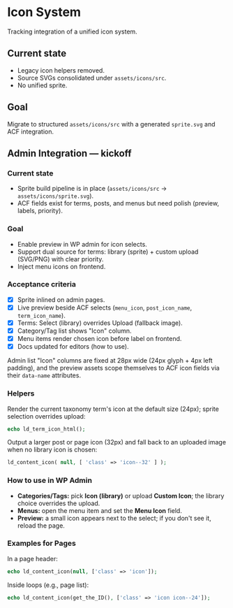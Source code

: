 # Icon System

Tracking integration of a unified icon system.

## Current state
- Legacy icon helpers removed.
- Source SVGs consolidated under `assets/icons/src`.
- No unified sprite.

## Goal
Migrate to structured `assets/icons/src` with a generated `sprite.svg` and ACF integration.

## Admin Integration — kickoff

### Current state
- Sprite build pipeline is in place (`assets/icons/src` → `assets/icons/sprite.svg`).
- ACF fields exist for terms, posts, and menus but need polish (preview, labels, priority).

### Goal
- Enable preview in WP admin for icon selects.
- Support dual source for terms: library (sprite) + custom upload (SVG/PNG) with clear priority.
- Inject menu icons on frontend.

### Acceptance criteria
- [x] Sprite inlined on admin pages.
- [x] Live preview beside ACF selects (`menu_icon`, `post_icon_name`, `term_icon_name`).
- [x] Terms: Select (library) overrides Upload (fallback image).
- [x] Category/Tag list shows "Icon" column.
- [x] Menu items render chosen icon before label on frontend.
- [x] Docs updated for editors (how to use).

Admin list "Icon" columns are fixed at 28px wide (24px glyph + 4px left padding), and the preview assets scope themselves to ACF icon fields via their `data-name` attributes.

### Helpers

Render the current taxonomy term's icon at the default size (24px); sprite selection overrides upload:

```php
echo ld_term_icon_html();
```

Output a larger post or page icon (32px) and fall back to an uploaded image when no library icon is chosen:

```php
ld_content_icon( null, [ 'class' => 'icon--32' ] );
```

### How to use in WP Admin

- **Categories/Tags:** pick **Icon (library)** or upload **Custom Icon**; the library choice overrides the upload.
- **Menus:** open the menu item and set the **Menu Icon** field.
- **Preview:** a small icon appears next to the select; if you don't see it, reload the page.

### Examples for Pages

In a page header:

```php
echo ld_content_icon(null, ['class' => 'icon']);
```

Inside loops (e.g., page list):

```php
echo ld_content_icon(get_the_ID(), ['class' => 'icon icon--24']);
```

